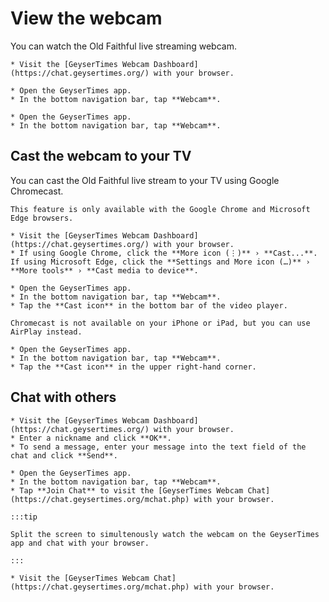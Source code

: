 # View the webcam

You can watch the Old Faithful live streaming webcam.

<Tabs groupId="os">
  <TabItem value="web" label="Website">

    * Visit the [GeyserTimes Webcam Dashboard](https://chat.geysertimes.org/) with your browser.

  </TabItem>
  <TabItem value="android" label="Android">

    * Open the GeyserTimes app.
    * In the bottom navigation bar, tap **Webcam**. 

  </TabItem>
  <TabItem value="iOS" label="iOS">

    * Open the GeyserTimes app.
    * In the bottom navigation bar, tap **Webcam**.

  </TabItem>
</Tabs>

## Cast the webcam to your TV

You can cast the Old Faithful live stream to your TV using Google Chromecast.

<Tabs groupId="os">
    <TabItem value="web" label="Website">

    This feature is only available with the Google Chrome and Microsoft Edge browsers.
    
    * Visit the [GeyserTimes Webcam Dashboard](https://chat.geysertimes.org/) with your browser.
    * If using Google Chrome, click the **More icon (⋮)** › **Cast...**. If using Microsoft Edge, click the **Settings and More icon (…)** › **More tools** › **Cast media to device**. 

  </TabItem>
  <TabItem value="android" label="Android">

    * Open the GeyserTimes app.
    * In the bottom navigation bar, tap **Webcam**. 
    * Tap the **Cast icon** in the bottom bar of the video player.

  </TabItem>
  <TabItem value="iOS" label="iOS">

    Chromecast is not available on your iPhone or iPad, but you can use AirPlay instead.
    
    * Open the GeyserTimes app.
    * In the bottom navigation bar, tap **Webcam**.
    * Tap the **Cast icon** in the upper right-hand corner.

  </TabItem>
</Tabs>

## Chat with others
<Tabs groupId="os">
  <TabItem value="web" label="Website">

    * Visit the [GeyserTimes Webcam Dashboard](https://chat.geysertimes.org/) with your browser.
    * Enter a nickname and click **OK**.
    * To send a message, enter your message into the text field of the chat and click **Send**.

  </TabItem>
  <TabItem value="android" label="Android">

    * Open the GeyserTimes app.
    * In the bottom navigation bar, tap **Webcam**. 
    * Tap **Join Chat** to visit the [GeyserTimes Webcam Chat](https://chat.geysertimes.org/mchat.php) with your browser. 

    :::tip

    Split the screen to simultenously watch the webcam on the GeyserTimes app and chat with your browser. 

    :::

  </TabItem>
  <TabItem value="iOS" label="iOS">

    * Visit the [GeyserTimes Webcam Chat](https://chat.geysertimes.org/mchat.php) with your browser.

  </TabItem>
</Tabs>